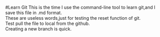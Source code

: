 #Learn Git 
  This is the time I use the command-line tool to learn git,and I save this file in .md format.<br>
  These are useless words,just for testing the reset function of git.<br>
  Test pull the file to local from the github.<br>
  Creating a new branch is quick.
